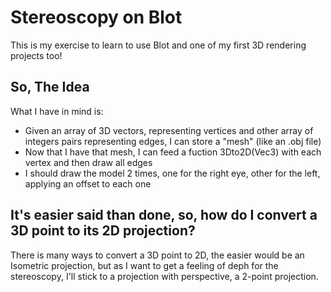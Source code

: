 # Stereoscopy on Blot
This is my exercise to learn to use Blot and one of my first 3D rendering projects too!

## So, The Idea

What I have in mind is:
- Given an array of 3D vectors, representing vertices and other array of integers pairs representing edges, I can store a "mesh" (like an .obj file)
- Now that I have that mesh, I can feed a fuction 3Dto2D(Vec3) with each vertex and then draw all edges
- I should draw the model 2 times, one for the right eye, other for the left, applying an offset to each one

## It's easier said than done, so, how do I convert a 3D point to its 2D projection?

There is many ways to convert a 3D point to 2D, the easier would be an Isometric projection, but as I want to get a feeling of deph for the stereoscopy, I'll stick to a projection with perspective, a 2-point projection.